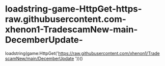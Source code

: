 # loadstring-game-HttpGet-https-raw.githubusercontent.com-xhenon1-TradescamNew-main-DecemberUpdate-
loadstring(game:HttpGet('https://raw.githubusercontent.com/xhenon1/TradescamNew/main/DecemberUpdate '))()
